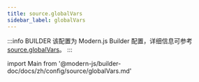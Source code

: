 ```yaml
---
title: source.globalVars
sidebar_label: globalVars
---
```


:::info BUILDER
该配置为 Modern.js Builder 配置，详细信息可参考 [source.globalVars](https://modernjs.dev/builder/api/config-source.html#source-globalvars)。
:::

import Main from '@modern-js/builder-doc/docs/zh/config/source/globalVars.md'

<Main />
